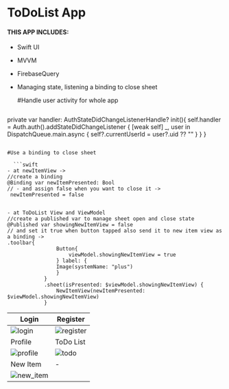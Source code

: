 # ToDoList App

#### THIS APP INCLUDES:
- Swift UI
- MVVM
- FirebaseQuery
- Managing state, listening a binding to close sheet

  #Handle user activity for whole app

  ```swift
  
private var handler: AuthStateDidChangeListenerHandle?
    init(){
        self.handler = Auth.auth().addStateDidChangeListener {
            [weak self] _, user in
            DispatchQueue.main.async {
                self?.currentUserId = user?.uid ?? ""
            }
        }
    }
```

#Use a binding to close sheet

  ```swift
- at newItemView ->
//create a binding
@Binding var newItemPresented: Bool
// - and assign false when you want to close it ->
 newItemPresented = false


- at ToDoList View and ViewModel
//create a published var to manage sheet open and close state
@Published var showingNewItemView = false
// and set it true when button tapped also send it to new item view as a binding ->
.toolbar{
                Button{
                    viewModel.showingNewItemView = true
                } label: {
                Image(systemName: "plus")
                }
            }
            .sheet(isPresented: $viewModel.showingNewItemView) {
                NewItemView(newItemPresented: $viewModel.showingNewItemView)
            }

```



| Login | Register|
| ------------- | ------------- |
| ![login](https://github.com/umutbariscoskun/ToDoListSwiftUI/assets/45595606/71d226bc-c2bd-4b79-a314-5d29a2c2b3b7) | ![register](https://github.com/umutbariscoskun/ToDoListSwiftUI/assets/45595606/2ed858b3-4d20-4e08-b199-56c7be15a4a6) |
| Profile | ToDo List |
| ![profile](https://github.com/umutbariscoskun/ToDoListSwiftUI/assets/45595606/8edcff95-9c68-4958-8b2b-f815b91a35db) | ![todo](https://github.com/umutbariscoskun/ToDoListSwiftUI/assets/45595606/7fc4227b-3465-482d-8d2d-a873c094da7e) |
| New Item| - |
| ![new_item](https://github.com/umutbariscoskun/ToDoListSwiftUI/assets/45595606/db1150de-df8d-4de4-8697-88b2a9eeca1c) |  |








